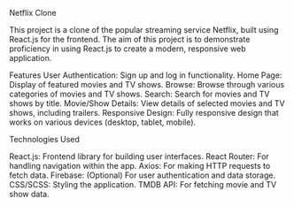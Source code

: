 Netflix Clone

This project is a clone of the popular streaming service Netflix, built using React.js for the frontend. The aim of this project is to demonstrate proficiency in using React.js to create a modern, responsive web application.

Features
User Authentication: Sign up and log in functionality.
Home Page: Display of featured movies and TV shows.
Browse: Browse through various categories of movies and TV shows.
Search: Search for movies and TV shows by title.
Movie/Show Details: View details of selected movies and TV shows, including trailers.
Responsive Design: Fully responsive design that works on various devices (desktop, tablet, mobile).


Technologies Used

React.js: Frontend library for building user interfaces.
React Router: For handling navigation within the app.
Axios: For making HTTP requests to fetch data.
Firebase: (Optional) For user authentication and data storage.
CSS/SCSS: Styling the application.
TMDB API: For fetching movie and TV show data.